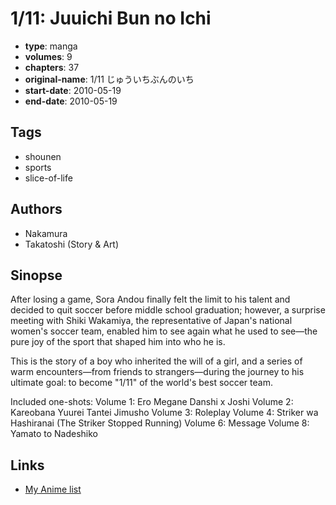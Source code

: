 # 1/11: Juuichi Bun no Ichi

-   **type**: manga
-   **volumes**: 9
-   **chapters**: 37
-   **original-name**: 1/11 じゅういちぶんのいち
-   **start-date**: 2010-05-19
-   **end-date**: 2010-05-19

## Tags

-   shounen
-   sports
-   slice-of-life

## Authors

-   Nakamura
-   Takatoshi (Story & Art)

## Sinopse

After losing a game, Sora Andou finally felt the limit to his talent and decided to quit soccer before middle school graduation; however, a surprise meeting with Shiki Wakamiya, the representative of Japan's national women's soccer team, enabled him to see again what he used to see―the pure joy of the sport that shaped him into who he is.

This is the story of a boy who inherited the will of a girl, and a series of warm encounters―from friends to strangers―during the journey to his ultimate goal: to become "1/11" of the world's best soccer team.

Included one-shots:
Volume 1: Ero Megane Danshi x Joshi
Volume 2: Kareobana Yuurei Tantei Jimusho
Volume 3: Roleplay
Volume 4: Striker wa Hashiranai (The Striker Stopped Running)
Volume 6: Message
Volume 8: Yamato to Nadeshiko

## Links

-   [My Anime list](https://myanimelist.net/manga/34209/1_11__Juuichi_Bun_no_Ichi)
